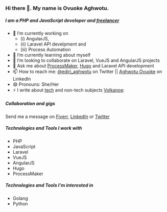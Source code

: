### Hi there 👋. My name is Ovuoke Aghwotu. 
##### I am a PHP and JavaScript developer and [freelancer](https://www.fiverr.com/ovuokeaghwotu)


- 🔭 I’m currently working on 
     - (i) AngularJS, 
     - (ii) Laravel API develpment and 
     - (iii) Process Automation
- 🌱 I’m currently learning about myself
- 👯 I’m looking to collaborate on Laravel, VueJS and AngularJS projects
- 💬 Ask me about [ProcessMaker](https://www.processmaker.com/), [Hugo](https://gohugo.io/) and Laravel API development
- 📫 How to reach me: [@ediri_aghwotu](https://twitter.com/ediri_aghwotu) on Twitter || [Aghwotu Ovuoke](https://www.linkedin.com/in/aghwotu-ovuoke/) on LinkedIn
- 😄 Pronouns: She/Her
- ⚡ I write about 
[tech](https://dev.to/ediri_aghwotu/how-to-upload-files-to-google-cloud-using-laravel-3618) and 
non-tech subjects [Volkanoe](https://volkanoe.com/):

##### Collaboration and gigs
Send me a message on [Fiverr](https://www.fiverr.com/ovuokeaghwotu), [LinkedIn](https://www.linkedin.com/in/aghwotu-ovuoke/) or [Twitter](https://twitter.com/ediri_aghwotu)

##### Technologies and Tools I work with
- PHP
- JavaScript
- Laravel
- VueJS
- AngularJS
- Hugo 
- ProcessMaker

##### Technologies and Tools I'm interested in
- Golang
- Python


<!--
**aghwotu/aghwotu** is a ✨ _special_ ✨ repository because its `README.md` (this file) appears on your GitHub profile.

Here are some ideas to get you started:

- 🔭 I’m currently working on ...
- 🌱 I’m currently learning ...
- 👯 I’m looking to collaborate on ...
- 🤔 I’m looking for help with ...
- 💬 Ask me about ...
- 📫 How to reach me: ...
- 😄 Pronouns: ...
- ⚡ Fun fact: ...
-->
